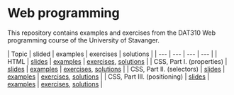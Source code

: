 # Web programming

This repository contains examples and exercises from the DAT310 Web programming course of the University of Stavanger.

| Topic | slided | examples | exercises | solutions |
| --- | --- | --- | --- |
| HTML          | [slides](https://speakerdeck.com/kbalog/web-programming-html) | [examples](examples/html) | [exercises](exercises/html), [solutions](solutions/html) |
| CSS, Part I. (properties)  | [slides](https://speakerdeck.com/kbalog/web-programming-css-part-i) | [examples](examples/css/properties) | [exercises](exercises/css/properties), [solutions](solutions/css/properties) |
| CSS, Part II. (selectors)  | [slides](https://speakerdeck.com/kbalog/web-programming-css-part-ii) | [examples](examples/css/selectors) | [exercises](exercises/css/selectors), [solutions](solutions/css/selectors) |
| CSS, Part III. (positioning)  | [slides](https://speakerdeck.com/kbalog/web-programming-css-part-iii) | [examples](examples/css/positioning) | [exercises](exercises/css/positioning), [solutions](solutions/css/positioning) |

